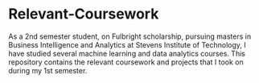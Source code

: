 # Relevant-Coursework
As a 2nd semester student, on Fulbright scholarship, pursuing masters in Business Intelligence and Analytics at Stevens Institute of Technology, I have studied several machine learning and data analytics courses. This repository contains the relevant coursework and projects that I took on during my 1st semester.
